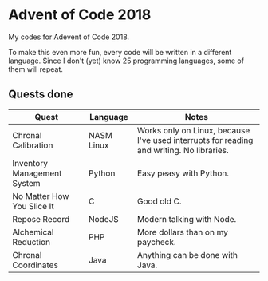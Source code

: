 # Advent of Code 2018
My codes for Adevent of Code 2018.

To make this even more fun, every code will be written in a different language. Since I don't (yet) know 25 programming languages, some of them will repeat.

## Quests done ##

| Quest | Language | Notes |
|-----------------------------|------------|------------------------------------------------------------------------------------------|
| Chronal Calibration | NASM Linux | Works only on Linux, because I've used interrupts for reading and writing. No libraries. |
| Inventory Management System | Python | Easy peasy with Python. |
| No Matter How You Slice It | C | Good old C. |
| Repose Record | NodeJS | Modern talking with Node. |
| Alchemical Reduction | PHP | More dollars than on my paycheck. |
| Chronal Coordinates | Java | Anything can be done with Java. |
